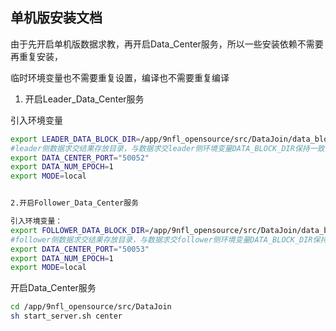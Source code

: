 单机版安装文档
--------------
由于先开启单机版数据求教，再开启Data_Center服务，所以一些安装依赖不需要再重复安装，

临时环境变量也不需要重复设置，编译也不需要重复编译
        
1. 开启Leader_Data_Center服务

引入环境变量
```bash
export LEADER_DATA_BLOCK_DIR=/app/9nfl_opensource/src/DataJoin/data_block_leader
#leader侧数据求交结果存放目录，与数据求交leader侧环境变量DATA_BLOCK_DIR保持一致
export DATA_CENTER_PORT="50052"
export DATA_NUM_EPOCH=1
export MODE=local


2.开启Follower_Data_Center服务

引入环境变量：
export FOLLOWER_DATA_BLOCK_DIR=/app/9nfl_opensource/src/DataJoin/data_block_follower
#follower侧数据求交结果存放目录，与数据求交follower侧环境变量DATA_BLOCK_DIR保持一致
export DATA_CENTER_PORT="50053"
export DATA_NUM_EPOCH=1
export MODE=local
```

开启Data_Center服务
```bash
cd /app/9nfl_opensource/src/DataJoin
sh start_server.sh center
```
